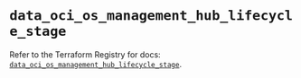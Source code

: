 # `data_oci_os_management_hub_lifecycle_stage`

Refer to the Terraform Registry for docs: [`data_oci_os_management_hub_lifecycle_stage`](https://registry.terraform.io/providers/oracle/oci/7.19.0/docs/data-sources/os_management_hub_lifecycle_stage).
